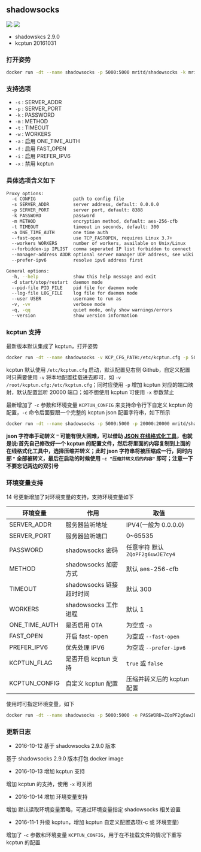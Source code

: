 ## shadowsocks

[![](https://images.microbadger.com/badges/image/mritd/shadowsocks.svg)](https://microbadger.com/images/mritd/shadowsocks "Get your own image badge on microbadger.com") [![](https://images.microbadger.com/badges/version/mritd/shadowsocks.svg)](https://microbadger.com/images/mritd/shadowsocks "Get your own version badge on microbadger.com")

- shadowskcs 2.9.0
- kcptun 20161031

### 打开姿势

``` sh
docker run -dt --name shadowsocks -p 5000:5000 mritd/shadowsocks -k mritd -w 2 -f
```

### 支持选项

- `-s` : SERVER_ADDR
- `-p` : SERVER_PORT
- `-k` : PASSWORD
- `-m` : METHOD
- `-t` : TIMEOUT
- `-w` : WORKERS
- `-a` : 启用 ONE_TIME_AUTH
- `-f` : 启用 FAST_OPEN
- `-i` : 启用 PREFER_IPV6
- `-x` : 禁用 kcptun

### 具体选项含义如下

``` sh
Proxy options:
  -c CONFIG              path to config file
  -s SERVER_ADDR         server address, default: 0.0.0.0
  -p SERVER_PORT         server port, default: 8388
  -k PASSWORD            password
  -m METHOD              encryption method, default: aes-256-cfb
  -t TIMEOUT             timeout in seconds, default: 300
  -a ONE_TIME_AUTH       one time auth
  --fast-open            use TCP_FASTOPEN, requires Linux 3.7+
  --workers WORKERS      number of workers, available on Unix/Linux
  --forbidden-ip IPLIST  comma seperated IP list forbidden to connect
  --manager-address ADDR optional server manager UDP address, see wiki
  --prefer-ipv6          resolve ipv6 address first

General options:
  -h, --help             show this help message and exit
  -d start/stop/restart  daemon mode
  --pid-file PID_FILE    pid file for daemon mode
  --log-file LOG_FILE    log file for daemon mode
  --user USER            username to run as
  -v, -vv                verbose mode
  -q, -qq                quiet mode, only show warnings/errors
  --version              show version information
```

### kcptun 支持

最新版本默认集成了 kcptun，打开姿势

``` sh
docker run -dt --name shadowsocks -v KCP_CFG_PATH:/etc/kcptun.cfg -p 5000:5000 -p 20000:20000 mritd/shadowsocks -k mritd -w 2 -f
```

kcptun 默认使用 `/etc/kcptun.cfg` 启动，默认配置见右侧 Github，自定义配置时只需要使用 `-v` 将本地配置挂载进去即可，如 `-v /root/kcptun.cfg:/etc/kcptun.cfg`；同时应使用 `-p` 增加 kcptun 对应的端口映射，默认配置监听 20000 端口；如不想使用 kcptun 可使用 `-x` 参数禁止

最新增加了 `-c` 参数和环境变量 `KCPTUN_CONFIG` 来支持命令行下自定义 kcptun 的配置，`-c` 命令后面要跟一个完整的 kcptun json 配置字符串，如下所示

``` sh
docker run -dt --name shadowsocks -p 5000:5000 -p 20000:20000 mritd/shadowsocks -k mritd -w 2 -f -c "{\"listen\":\":1111\",\"target\":\"127.0.0.1:5000\",\"key\":\"kcptun\",\"crypt\":\"salsa20\",\"mode\":\"fast2\",\"mtu\":1350,\"sndwnd\":1024,\"rcvwnd\":1024,\"datashard\":70,\"parityshard\":30,\"dscp\":46,\"nocomp\":false,\"acknodelay\":false,\"nodelay\":0,\"interval\":40,\"resend\":0,\"nc\":0,\"sockbuf\":4194304,\"keepalive\":10,\"log\":\"/var/log/kcptun.log\"}"
```

**json 字符串手动转义 `"` 可能有很大困难，可以借助 [JSON 在线格式化工具](http://www.bejson.com/zhuanyi/)，也就是说:首先自己修改好一个 kcptun 的配置文件，然后将里面的内容复制到上面的在线格式化工具中，选择压缩并转义；此时 json 字符串将被压缩成一行，同时内部 `"` 全部被转义，最后在启动的时候使用 `-c "压缩并转义后的内容"` 即可；注意一下不要忘记两边的双引号**

### 环境变量支持

14 号更新增加了对环境变量的支持，支持环境变量如下

|环境变量|作用|取值|
|-------|---|---|
|SERVER_ADDR|服务器监听地址|IPV4(一般为 0.0.0.0)|
|SERVER_PORT|服务器监听端口|0~65535|
|PASSWORD|shadowsocks 密码|任意字符 默认 `ZQoPF2g6uwJE7cy4`|
|METHOD|shadowsocks 加密方式|默认 aes-256-cfb|
|TIMEOUT|shadowsocks 链接超时时间|默认 300|
|WORKERS|shadowsocks 工作进程|默认 1|
|ONE_TIME_AUTH|是否启用 0TA|为空或 `-a`|
|FAST_OPEN|开启 fast-open|为空或 `--fast-open`|
|PREFER_IPV6|优先处理 IPV6|为空或 `--prefer-ipv6`|
|KCPTUN_FLAG|是否开启 kcptun 支持|`true` 或 `false`|
|KCPTUN_CONFIG|自定义 kcptun 配置|压缩并转义后的 kcptun 配置|

使用时可指定环境变量，如下

``` sh
docker run -dt --name shadowsocks -p 5000:5000 -e PASSWORD=ZQoPF2g6uwJE7cy4 -e FAST_OPEN=-a mritd/shadowsocks
```


### 更新日志

- 2016-10-12 基于 shadowsocks 2.9.0 版本

基于 shadowsocks 2.9.0 版本打包 docker image

- 2016-10-13 增加 kcptun 支持

增加 kcptun 的支持，使用 `-x` 可关闭

- 2016-10-14 增加 环境变量支持

增加 默认读取环境变量策略，可通过环境变量指定 shadowsocks 相关设置

- 2016-11-1 升级 kcptun，增加 kcptun 自定义配置选项(-c 或 环境变量)

增加了 `-c` 参数和环境变量 `KCPTUN_CONFIG`，用于在不挂载文件的情况下重写 kcptun 的配置
